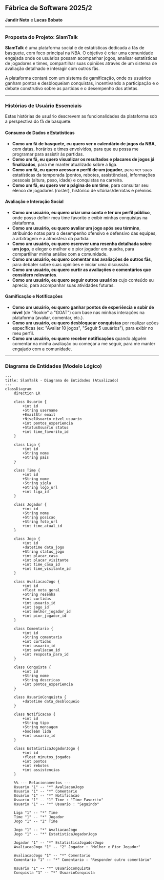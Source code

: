 ## Fábrica de Software 2025/2
**Jandir Neto** e **Lucas Bobato**

---

### Proposta do Projeto: SlamTalk

**SlamTalk** é uma plataforma social e de estatísticas dedicada a fãs de basquete, com foco principal na NBA. O objetivo é criar uma comunidade engajada onde os usuários possam acompanhar jogos, analisar estatísticas de jogadores e times, compartilhar suas opiniões através de um sistema de avaliação detalhado e interagir com outros fãs.

A plataforma contará com um sistema de gamificação, onde os usuários ganham pontos e desbloqueiam conquistas, incentivando a participação e o debate construtivo sobre as partidas e o desempenho dos atletas.

---

### Histórias de Usuário Essenciais

Estas histórias de usuário descrevem as funcionalidades da plataforma sob a perspectiva do fã de basquete.

#### **Consumo de Dados e Estatísticas**

*   **Como um fã de basquete, eu quero ver o calendário de jogos da NBA**, com datas, horários e times envolvidos, para que eu possa me programar para assistir às partidas.
*   **Como um fã, eu quero visualizar os resultados e placares de jogos já finalizados**, para me manter atualizado sobre a liga.
*   **Como um fã, eu quero acessar o perfil de um jogador**, para ver suas estatísticas da temporada (pontos, rebotes, assistências), informações pessoais (altura, peso, idade) e conquistas na carreira.
*   **Como um fã, eu quero ver a página de um time**, para consultar seu elenco de jogadores (roster), histórico de vitórias/derrotas e prêmios.

#### **Avaliação e Interação Social**

*   **Como um usuário, eu quero criar uma conta e ter um perfil público**, onde posso definir meu time favorito e exibir minhas conquistas na plataforma.
*   **Como um usuário, eu quero avaliar um jogo após seu término**, atribuindo notas para o desempenho ofensivo e defensivo das equipes, a arbitragem e a atmosfera da partida.
*   **Como um usuário, eu quero escrever uma resenha detalhada sobre um jogo**, e eleger o melhor e o pior jogador em quadra, para compartilhar minha análise com a comunidade.
*   **Como um usuário, eu quero comentar nas avaliações de outros fãs**, para debater sobre suas opiniões e iniciar uma discussão.
*   **Como um usuário, eu quero curtir as avaliações e comentários que considero relevantes**.
*   **Como um usuário, eu quero seguir outros usuários** cujo conteúdo eu aprecio, para acompanhar suas atividades futuras.

#### **Gamificação e Notificações**

*   **Como um usuário, eu quero ganhar pontos de experiência e subir de nível** (de "Rookie" a "GOAT") com base nas minhas interações na plataforma (avaliar, comentar, etc.).
*   **Como um usuário, eu quero desbloquear conquistas** por realizar ações específicas (ex: "Avaliar 10 jogos", "Seguir 5 usuários"), para exibir no meu perfil.
*   **Como um usuário, eu quero receber notificações** quando alguém comentar na minha avaliação ou começar a me seguir, para me manter engajado com a comunidade.

---

### Diagrama de Entidades (Modelo Lógico)

```mermaid
---
title: SlamTalk - Diagrama de Entidades (Atualizado)
---
classDiagram
    direction LR

    class Usuario {
        +int id
        +String username
        +EmailStr email
        +NivelUsuario nivel_usuario
        +int pontos_experiencia
        +StatusUsuario status
        +int time_favorito_id
    }

    class Liga {
        +int id
        +String nome
        +String pais
    }

    class Time {
        +int id
        +String nome
        +String sigla
        +String logo_url
        +int liga_id
    }

    class Jogador {
        +int id
        +String nome
        +String posicao
        +String foto_url
        +int time_atual_id
    }

    class Jogo {
        +int id
        +datetime data_jogo
        +String status_jogo
        +int placar_casa
        +int placar_visitante
        +int time_casa_id
        +int time_visitante_id
    }

    class AvaliacaoJogo {
        +int id
        +float nota_geral
        +String resenha
        +int curtidas
        +int usuario_id
        +int jogo_id
        +int melhor_jogador_id
        +int pior_jogador_id
    }

    class Comentario {
        +int id
        +String comentario
        +int curtidas
        +int usuario_id
        +int avaliacao_id
        +int resposta_para_id
    }

    class Conquista {
        +int id
        +String nome
        +String descricao
        +int pontos_experiencia
    }

    class UsuarioConquista {
        +datetime data_desbloqueio
    }
    
    class Notificacao {
        +int id
        +String tipo
        +String mensagem
        +boolean lida
        +int usuario_id
    }

    class EstatisticaJogadorJogo {
        +int id
        +float minutos_jogados
        +int pontos
        +int rebotes
        +int assistencias
    }

    %% --- Relacionamentos ---
    Usuario "1" -- "*" AvaliacaoJogo
    Usuario "1" -- "*" Comentario
    Usuario "1" -- "*" Notificacao
    Usuario "1" -- "1" Time : "Time Favorito"
    Usuario "1" -- "*" Usuario : "Seguindo"

    Liga "1" -- "*" Time
    Time "1" -- "*" Jogador
    Jogo "1" -- "2" Time

    Jogo "1" -- "*" AvaliacaoJogo
    Jogo "1" -- "*" EstatisticaJogadorJogo
    
    Jogador "1" -- "*" EstatisticaJogadorJogo
    AvaliacaoJogo "1" -- "2" Jogador : "Melhor e Pior Jogador"

    AvaliacaoJogo "1" -- "*" Comentario
    Comentario "1" -- "*" Comentario : "Responder outro comentário"

    Usuario "1" -- "*" UsuarioConquista
    Conquista "1" -- "*" UsuarioConquista

```
